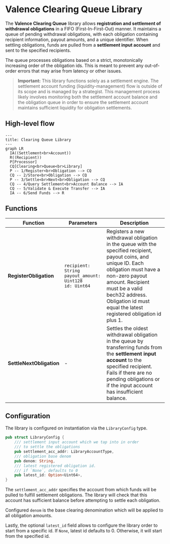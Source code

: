# Valence Clearing Queue Library

The **Valence Clearing Queue** library allows **registration and settlement of withdrawal obligations** in a FIFO (First-In-First-Out) manner. It maintains a queue of pending withdrawal obligations, with each obligation containing recipient information, payout amounts, and a unique identifier. When settling obligations, funds are pulled from a **settlement input account** and sent to the specified recipients.

The queue processes obligations based on a strict, monotonically increasing order of the obligation ids.
This is meant to prevent any out-of-order errors that may arise from latency or other issues.

> **Important:**
> This library functions solely as a settlement engine. The settlement account funding (liquidity-management) flow is outside of its scope and is managed by a strategist. This management process likely involves monitoring both the settlement account balance and the obligation queue in order to ensure the settlement account maintains sufficient liquidity for obligation settlements.

## High-level flow

```mermaid
---
title: Clearing Queue Library
---
graph LR
  IA((Settlement<br>Account))
  R((Recipient))
  P[Processor]
  CQ[Clearing<br>Queue<br>Library]
  P -- 1/Register<br>Obligation --> CQ
  CQ -- 2/Store<br>Obligation --> CQ
  P -- 3/Settle<br>Next<br>Obligation --> CQ
  CQ -- 4/Query Settlement<br>Account Balance --> IA
  CQ -- 5/Validate & Execute Transfer --> IA
  IA -- 6/Send Funds --> R
```

## Functions

| Function               | Parameters                                          | Description                                                                                                                                            |
|------------------------|-----------------------------------------------------|--------------------------------------------------------------------------------------------------------------------------------------------------------|
| **RegisterObligation** | `recipient: String`<br>`payout_amount: Uint128`<br>`id: Uint64` | Registers a new withdrawal obligation in the queue with the specified recipient, payout coins, and unique ID. Each obligation must have a non-zero payout amount. Recipient must be a valid bech32 address. Obligation id must equal the latest registered obligation id plus 1. |
| **SettleNextObligation** | -                                                   | Settles the oldest withdrawal obligation in the queue by transferring funds from the **settlement input account** to the specified recipient. Fails if there are no pending obligations or if the input account has insufficient balance. |

## Configuration

The library is configured on instantiation via the `LibraryConfig` type.

```rust
pub struct LibraryConfig {
    /// settlement input account which we tap into in order
    /// to settle the obligations
    pub settlement_acc_addr: LibraryAccountType,
    /// obligation base denom
    pub denom: String,
    /// latest registered obligation id.
    /// if `None`, defaults to 0
    pub latest_id: Option<Uint64>,
}
```

The `settlement_acc_addr` specifies the account from which funds will be pulled to fulfill settlement obligations. The library will check that this account has sufficient balance before attempting to settle each obligation.

Configured `denom` is the base clearing denomination which will be applied to all obligation amounts.

Lastly, the optional `latest_id` field allows to configure the library order to start from a specific id.
If `None`, latest id defaults to 0. Otherwise, it will start from the specified id.
